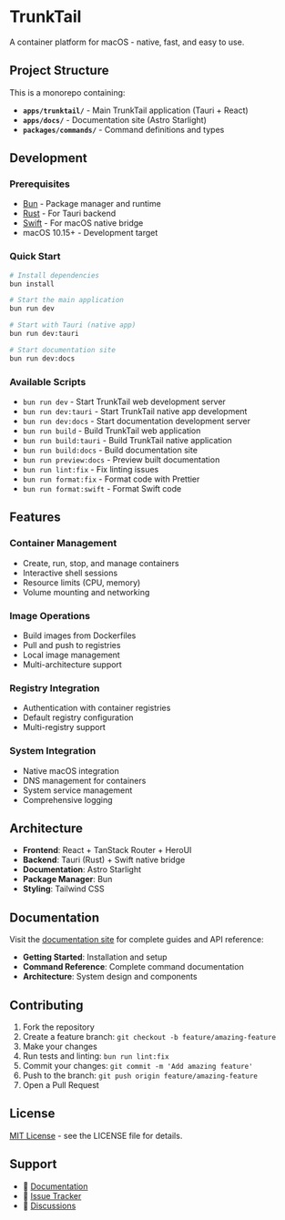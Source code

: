 # TrunkTail

A container platform for macOS - native, fast, and easy to use.

## Project Structure

This is a monorepo containing:

- **`apps/trunktail/`** - Main TrunkTail application (Tauri + React)
- **`apps/docs/`** - Documentation site (Astro Starlight)
- **`packages/commands/`** - Command definitions and types

## Development

### Prerequisites

- [Bun](https://bun.sh/) - Package manager and runtime
- [Rust](https://rustup.rs/) - For Tauri backend
- [Swift](https://swift.org/) - For macOS native bridge
- macOS 10.15+ - Development target

### Quick Start

```bash
# Install dependencies
bun install

# Start the main application
bun run dev

# Start with Tauri (native app)
bun run dev:tauri

# Start documentation site
bun run dev:docs
```

### Available Scripts

- `bun run dev` - Start TrunkTail web development server
- `bun run dev:tauri` - Start TrunkTail native app development
- `bun run dev:docs` - Start documentation development server
- `bun run build` - Build TrunkTail web application
- `bun run build:tauri` - Build TrunkTail native application
- `bun run build:docs` - Build documentation site
- `bun run preview:docs` - Preview built documentation
- `bun run lint:fix` - Fix linting issues
- `bun run format:fix` - Format code with Prettier
- `bun run format:swift` - Format Swift code

## Features

### Container Management
- Create, run, stop, and manage containers
- Interactive shell sessions
- Resource limits (CPU, memory)
- Volume mounting and networking

### Image Operations
- Build images from Dockerfiles
- Pull and push to registries
- Local image management
- Multi-architecture support

### Registry Integration
- Authentication with container registries
- Default registry configuration
- Multi-registry support

### System Integration
- Native macOS integration
- DNS management for containers
- System service management
- Comprehensive logging

## Architecture

- **Frontend**: React + TanStack Router + HeroUI
- **Backend**: Tauri (Rust) + Swift native bridge
- **Documentation**: Astro Starlight
- **Package Manager**: Bun
- **Styling**: Tailwind CSS

## Documentation

Visit the [documentation site](./apps/docs/) for complete guides and API reference:

- **Getting Started**: Installation and setup
- **Command Reference**: Complete command documentation
- **Architecture**: System design and components

## Contributing

1. Fork the repository
2. Create a feature branch: `git checkout -b feature/amazing-feature`
3. Make your changes
4. Run tests and linting: `bun run lint:fix`
5. Commit your changes: `git commit -m 'Add amazing feature'`
6. Push to the branch: `git push origin feature/amazing-feature`
7. Open a Pull Request

## License

[MIT License](LICENSE) - see the LICENSE file for details.

## Support

- 📖 [Documentation](./apps/docs/)
- 🐛 [Issue Tracker](https://github.com/trunktail/trunktail/issues)
- 💬 [Discussions](https://github.com/trunktail/trunktail/discussions)